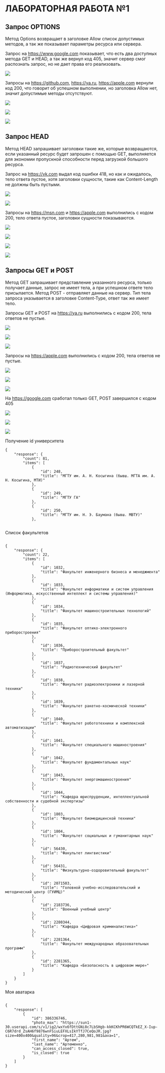 ﻿# ЛАБОРАТОРНАЯ РАБОТА №1
## Запрос OPTIONS
Метод Options возвращает в заголовке Allow список допустимых методов, а так же показывает параметры ресурса или сервера.


Запрос на https://www.google.com показывает, что есть два доступных метода GET и HEAD, а так же вернул код 405, значит сервер смог распознать запрос, но не дает права его реализовать.

![](images/google_options.png/) 

Запросы на https://github.com, https://ya.ru, https://apple.com вернули код 200, что говорит об успешном выполнении, но заголовка Allow нет, значит допустимые методы отсутствуют.

![](images/git_opt.png/) 

![](images/ya_opt.png/) 

![](images/apl_opt.png/) 

## Запрос HEAD
Метод HEAD запрашивает заголовки такие же, которые возвращаются, если указанный ресурс будет запрошен с помощью GET, выполняется для экономии пропускной способности перед загрузкой большого ресурса.

Запрос на https://vk.com выдал код ошибки 418, но как и ожидалось, тело ответа пустое, хотя заголовки сущности, такие как Content-Length не должны быть пустыми.

![](images/vk_head.png/) 

![](images/vk_head1.png/) 

Запросы на https://msn.com и https://apple.com выполнились с кодом 200, тело ответа пустое, заголовки сущности показываются.

![](images/msn_head.png/) 

![](images/msn_head1.png/) 

![](images/apl_head.png/) 

![](images/apl_head1.png/) 

## Запросы GET и POST
Метод GET запрашивает представление указанного ресурса, только получает данные, запрос не имеет тела, а при успешном ответе тело присылается.
Метод POST - отправляет данные на сервер. Тип тела запроса указывается в заголовке Content-Type, ответ так же имеет тело.

 Запросы GET и POST на https://ya.ru выполнились с кодом 200, тела ответов не пустые.

 ![](images/ya_get.png/) 

 ![](images/ya_post.png/) 

 ![](images/ya_post1.png/) 

 Запросы на https://apple.com выполнились с кодом 200, тела ответов не пустые.

  ![](images/apl_get.png/) 

  ![](images/apl_post.png/) 

  ![](images/apl_post1.png/) 

На https://google.com сработал только GET, POST завершился с кодом 405

  ![](images/ggl_get.png/) 

  ![](images/ggl_post.png/) 

  ![](images/ggl_post1.png/) 



 Получение id университета

```
{
    "response": {
        "count": 81,
        "items": [
            {
                "id": 248,
                "title": "МГТУ им. А. Н. Косыгина (бывш. МГТА им. А. Н. Косыгина, МТИ)"
            },
            {
                "id": 249,
                "title": "МГТУ ГА"
            },
            {
                "id": 250,
                "title": "МГТУ им. Н. Э. Баумана (бывш. МВТУ)"
            },
            
```

Список факультетов

```

{
    "response": {
        "count": 22,
        "items": [
            {
                "id": 1032,
                "title": "Факультет инженерного бизнеса и менеджмента"
            },
            {
                "id": 1033,
                "title": "Факультет информатики и систем управления (Информатика, искусственный интеллект и системы управления)"
            },
            {
                "id": 1034,
                "title": "Факультет машиностроительных технологий"
            },
            {
                "id": 1035,
                "title": "Факультет оптико-электронного приборостроения"
            },
            {
                "id": 1036,
                "title": "Приборостроительный факультет"
            },
            {
                "id": 1037,
                "title": "Радиотехнический факультет"
            },
            {
                "id": 1038,
                "title": "Факультет радиоэлектроники и лазерной техники"
            },
            {
                "id": 1039,
                "title": "Факультет ракетно-космической техники"
            },
            {
                "id": 1040,
                "title": "Факультет робототехники и комплексной автоматизации"
            },
            {
                "id": 1041,
                "title": "Факультет специального машиностроения"
            },
            {
                "id": 1042,
                "title": "Факультет фундаментальных наук"
            },
            {
                "id": 1043,
                "title": "Факультет энергомашиностроения"
            },
            {
                "id": 1044,
                "title": "Кафедра юриспруденции, интеллектуальной собственности и судебной экспертизы"
            },
            {
                "id": 1803,
                "title": "Факультет биомедицинской техники"
            },
            {
                "id": 1804,
                "title": "Факультет социальных и гуманитарных наук"
            },
            {
                "id": 56430,
                "title": "Факультет лингвистики"
            },
            {
                "id": 56431,
                "title": "Физкультурно-оздоровительный факультет"
            },
            {
                "id": 2071503,
                "title": "Головной учебно-исследовательский и методический центр (ГУИМЦ)"
            },
            {
                "id": 2183736,
                "title": "Военный учебный центр"
            },
            {
                "id": 2280344,
                "title": "Кафедра «Цифровая криминалистика»"
            },
            {
                "id": 2281364,
                "title": "Факультет международных образовательных программ"
            },
            {
                "id": 2281365,
                "title": "Кафедра «Безопасность в цифровом мире»"
            }
        ]
    }
}

```

Моя аватарка

```

{
    "response": [
        {
            "id": 386336746,
            "photo_max": "https://sun1-30.userapi.com/s/v1/ig2/wxYx6fDttGNi8c7LbSHgb-kkKCKhPR6WCQTkEZ_X-Iup-C6R7drd_ZsAH6f9876wnFSiuLEFXLsIkYTfJ7CeQoJR.jpg?size=400x400&quality=96&crop=417,280,981,981&ava=1",
            "first_name": "Артем",
            "last_name": "Артеменко",
            "can_access_closed": true,
            "is_closed": true
        }
    ]
}

```